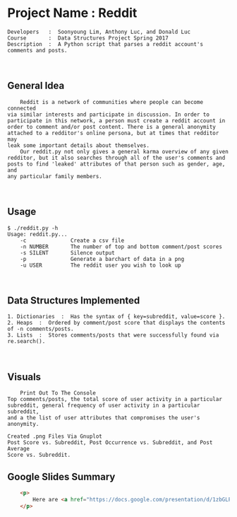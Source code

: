 # Project Name  :  Reddit
    Developers   :  Soonyoung Lim, Anthony Luc, and Donald Luc
    Course       :  Data Structures Project Spring 2017 
    Description  :  A Python script that parses a reddit account's comments and posts.
&nbsp;
&nbsp;
## General Idea
        Reddit is a network of communities where people can become connected
    via similar interests and participate in discussion. In order to
    participate in this network, a person must create a reddit account in
    order to comment and/or post content. There is a general anonymity
    attached to a redditor's online persona, but at times that redditor may
    leak some important details about themselves.
        Our reddit.py not only gives a general karma overview of any given
    redditor, but it also searches through all of the user's comments and
    posts to find 'leaked' attributes of that person such as gender, age, and
    any particular family members.
&nbsp;
&nbsp;
## Usage
```console
$ ./reddit.py -h
Usage: reddit.py...
    -c              Create a csv file
    -n NUMBER       The number of top and bottom comment/post scores
    -s SILENT       Silence output
    -p              Generate a barchart of data in a png
    -u USER         The reddit user you wish to look up
```
&nbsp;
&nbsp;
## Data Structures Implemented
    1. Dictionaries  :  Has the syntax of { key=subreddit, value=score }.
    2. Heaps  :  Ordered by comment/post score that displays the contents of -n comments/posts.
    3. Lists  :  Stores comments/posts that were successfully found via re.search().
&nbsp;
&nbsp;
## Visuals
        Print Out To The Console
    Top comments/posts, the total score of user activity in a particular
    subreddit, general frequency of user activity in a particular subreddit,
    and a the list of user attributes that compromises the user's anonymity.
    
    Created .png Files Via Gnuplot
    Post Score vs. Subreddit, Post Occurrence vs. Subreddit, and Post Average
    Score vs. Subreddit.
## Google Slides Summary
```html
    <p>
        Here are <a href="https://docs.google.com/presentation/d/1zbGLPmrcoX7tb0hec085Q4f09u6IRfYZ7Oe_VmhT3Yo/edit?usp=sharing">slides</a> that summarize our project.
    </p>
```